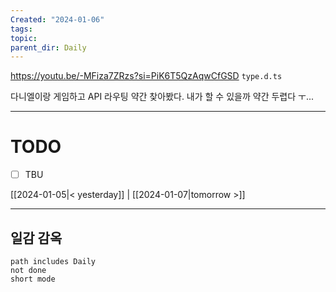 ```yaml
---
Created: "2024-01-06"
tags: 
topic: 
parent_dir: Daily
---
```


https://youtu.be/-MFiza7ZRzs?si=PiK6T5QzAqwCfGSD
`type.d.ts` 

다니엘이랑 게임하고 API 라우팅 약간 찾아봤다. 내가 할 수 있을까 약간 두렵다 ㅜ...

----
# TODO
- [ ] TBU 
  
[[2024-01-05|< yesterday]] | [[2024-01-07|tomorrow >]]  
  
---  
## 일감 감옥  
```tasks  
path includes Daily  
not done  
short mode  
```